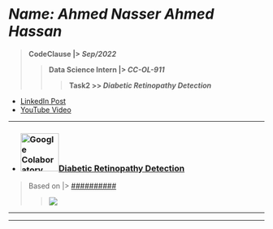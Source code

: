 # ***Name: Ahmed Nasser Ahmed Hassan***
> **CodeClause |> *Sep/2022***
>> **Data Science Intern |> *CC-OL-911***
>>> **Task2 >> *Diabetic Retinopathy Detection***

- <a href="#">LinkedIn Post</a>
- <a href="#">YouTube Video</a>

---

  - ### <a title="AhmedNasser1601/Diabetic-Retinopathy-Detection" href="/Diabetic_Retinopathy_Detection.ipynb"><img width="75" alt="Google Colaboratory SVG Logo" src="https://upload.wikimedia.org/wikipedia/commons/thumb/d/d0/Google_Colaboratory_SVG_Logo.svg/100px-Google_Colaboratory_SVG_Logo.svg.png">Diabetic Retinopathy Detection</a>
  
  > Based on |> <a href="#">##########</a>
  >> <img src="#">
  
---



---
